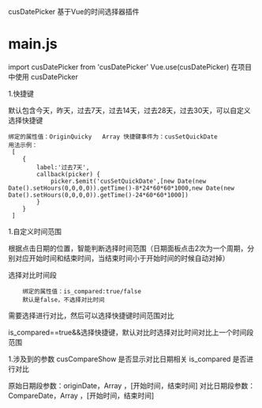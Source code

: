 cusDatePicker
基于Vue的时间选择器插件

# main.js
import cusDatePicker from 'cusDatePicker'
Vue.use(cusDatePicker)
在项目中使用 cusDatePicker

<template>
  <cusDatePicker></cusDatePicker>
</template>

1.快捷键

默认包含今天，昨天，过去7天，过去14天，过去28天，过去30天，可以自定义选择快捷键
```
绑定的属性值：OriginQuicky   Array 快捷键事件为：cusSetQuickDate
用法示例：
 [
    {
        label:'过去7天',
        callback(picker) {
            picker.$emit('cusSetQuickDate',[new Date(new Date().setHours(0,0,0,0)).getTime()-8*24*60*60*1000,new Date(new Date().setHours(0,0,0,0)).getTime()-24*60*60*1000])
        }
    }
 ]
```

1.自定义时间范围

根据点击日期的位置，智能判断选择时间范围（日期面板点击2次为一个周期，分别对应开始时间和结束时间，当结束时间小于开始时间的时候自动对掉）

选择对比时间段

```
    绑定的属性值：is_compared:true/false
    默认是false，不选择对比时间
```

需要选择进行对比，然后可以选择快捷键时间范围对比

is_compared==true&&选择快捷键，默认对比时选择对比时间对比上一个时间段范围

1.涉及到的参数
cusCompareShow 是否显示对比日期相关
is_compared  是否进行对比

原始日期段参数：originDate，Array ，[开始时间，结束时间]
对比日期段参数：CompareDate，Array ，[开始时间，结束时间]


